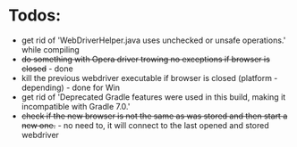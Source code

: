 # Todos:

- get rid of 'WebDriverHelper.java uses unchecked or unsafe operations.' while compiling
- ~~do something with Opera driver trowing no exceptions if browser is closed~~ - done
- kill the previous webdriver executable if browser is closed (platform - depending) - done for Win
- get rid of 'Deprecated Gradle features were used in this build, making it incompatible with Gradle 7.0.'
- ~~check if the new browser is not the same as was stored and then start a new one.~~ - no need to, it will connect to the last opened and stored webdriver